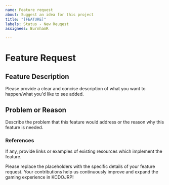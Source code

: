 ```yaml
---
name: Feature request
about: Suggest an idea for this project
title: "[FEATURE]"
labels: Status - New Reuqest
assignees: BurnhamR

---
```


# Feature Request

## Feature Description
Please provide a clear and concise description of what you want to happen/what you'd like to see added.

## Problem or Reason
Describe the problem that this feature would address or the reason why this feature is needed.

### References
If any, provide links or examples of existing resources which implement the feature.

Please replace the placeholders with the specific details of your feature request. Your contributions help us continuously improve and expand the gaming experience in KCDOJRP!
